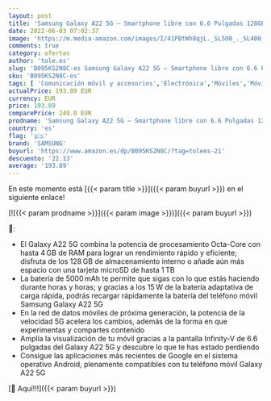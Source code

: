 ```yaml
---
layout: post
title: 'Samsung Galaxy A22 5G – Smartphone libre con 6.6 Pulgadas 128GB y Sistema Operativo Android Blanco Versión ES'
date: 2022-06-03 07:02:37
image: 'https://m.media-amazon.com/images/I/41PBtWh8qjL._SL500_._SL400_.jpg'
comments: true
category: ofertas
author: 'tole.es'
slug: 'B095KS2N8C-es Samsung Galaxy A22 5G – Smartphone libre con 6.6 Pulgadas...'
sku: 'B095KS2N8C-es'
tags: [ 'Comunicación móvil y accesorios','Electrónica','Móviles','Móviles y smartphones libres','android','samsung','🇪🇸', ]
actualPrice: 193.89 EUR
currency: EUR
price: 193.89
comparePrice: 249.0 EUR
prodname: 'Samsung Galaxy A22 5G – Smartphone libre con 6.6 Pulgadas 128GB y Sistema Operativo Android Blanco Versión ES'
country: 'es'
flag: '🇪🇸'
brand: 'SAMSUNG'
buyurl: 'https://www.amazon.es/dp/B095KS2N8C/?tag=tolees-21'
descuento: '22.13'
average: '193.89'
---
```


En este momento está [{{< param title >}}]({{< param buyurl >}}) en el siguiente enlace!

[![{{< param prodname >}}]({{< param image >}})]({{< param buyurl >}})

🔎:

- El Galaxy A22 5G combina la potencia de procesamiento Octa-Core con hasta 4 GB de RAM para lograr un rendimiento rápido y eficiente; disfruta de los 128 GB de almacenamiento interno o añade aún más espacio con una tarjeta microSD de hasta 1 TB
- La batería de 5000 mAh te permite que sigas con lo que estás haciendo durante horas y horas; y gracias a los 15 W de la batería adaptativa de carga rápida, podrás recargar rápidamente la batería del teléfono móvil Samsung Galaxy A22 5G
- En la red de datos móviles de próxima generación, la potencia de la velocidad 5G acelera los cambios, además de la forma en que experimentas y compartes contenido
- Amplía la visualización de tu móvil gracias a la pantalla Infinity-V de 6.6 pulgadas del Galaxy A22 5G y descubre lo que te has estado perdiendo
- Consigue las aplicaciones más recientes de Google en el sistema operativo Android, plenamente compatibles con tu teléfono móvil Galaxy A22 5G

[🛒 Aquí!!!]({{< param buyurl >}})
